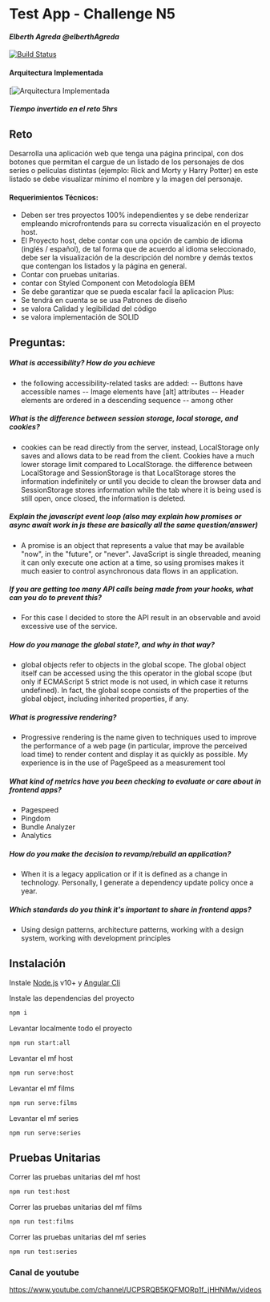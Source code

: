 # Test App - Challenge N5

#### _Elberth Agreda @elberthAgreda_

[![Build Status](https://travis-ci.org/joemccann/dillinger.svg?branch=master)](https://travis-ci.org/joemccann/dillinger)

#### Arquitectura Implementada

[![Arquitectura Implementada](https://unoraya.com/demo/arquitectura.png)

##### Tiempo invertido en el reto 5hrs

## Reto

Desarrolla una aplicación web que tenga una página principal, con dos botones que permitan el cargue de un listado de los personajes de dos series o películas distintas (ejemplo: Rick and Morty y Harry Potter) en este listado se debe visualizar mínimo el nombre y la imagen del personaje.

#### Requerimientos Técnicos:

- Deben ser tres proyectos 100% independientes y se debe renderizar
  empleando microfrontends para su correcta visualización en el
  proyecto host.
- El Proyecto host, debe contar con una opción de cambio de idioma
  (inglés / español), de tal forma que de acuerdo al idioma seleccionado,
  debe ser la visualización de la descripción del nombre y demás textos
  que contengan los listados y la página en general.
- Contar con pruebas unitarias.
- contar con Styled Component con Metodología BEM
- Se debe garantizar que se pueda escalar facil la aplicacion
  Plus:
- Se tendrá en cuenta se se usa Patrones de diseño
- se valora Calidad y legibilidad del código
- se valora implementación de SOLID

## Preguntas:

##### What is accessibility? How do you achieve

- the following accessibility-related tasks are added:
  -- Buttons have accessible names
  -- Image elements have [alt] attributes
  -- Header elements are ordered in a descending sequence
  -- among other

##### What is the difference between session storage, local storage, and cookies?

- cookies can be read directly from the server, instead, LocalStorage only saves and allows data to be read from the client. Cookies have a much lower storage limit compared to LocalStorage. the difference between LocalStorage and SessionStorage is that LocalStorage stores the information indefinitely or until you decide to clean the browser data and SessionStorage stores information while the tab where it is being used is still open, once closed, the information is deleted.

##### Explain the javascript event loop (also may explain how promises or async await work in js these are basically all the same question/answer)

- A promise is an object that represents a value that may be available "now", in the "future", or "never". JavaScript is single threaded, meaning it can only execute one action at a time, so using promises makes it much easier to control asynchronous data flows in an application.

##### If you are getting too many API calls being made from your hooks, what can you do to prevent this?

- For this case I decided to store the API result in an observable and avoid excessive use of the service.

##### How do you manage the global state?, and why in that way?

- global objects refer to objects in the global scope. The global object itself can be accessed using the this operator in the global scope (but only if ECMAScript 5 strict mode is not used, in which case it returns undefined). In fact, the global scope consists of the properties of the global object, including inherited properties, if any.

##### What is progressive rendering?

- Progressive rendering is the name given to techniques used to improve the performance of a web page (in particular, improve the perceived load time) to render content and display it as quickly as possible. My experience is in the use of PageSpeed as a measurement tool

##### What kind of metrics have you been checking to evaluate or care about in frontend apps?

- Pagespeed
- Pingdom
- Bundle Analyzer
- Analytics

##### How do you make the decision to revamp/rebuild an application?

- When it is a legacy application or if it is defined as a change in technology. Personally, I generate a dependency update policy once a year.

##### Which standards do you think it's important to share in frontend apps?

- Using design patterns, architecture patterns, working with a design system, working with development principles

## Instalación

Instale [Node.js](https://nodejs.org/) v10+ y [Angular Cli](https://angular.io/cli)

Instale las dependencias del proyecto

```sh
npm i
```

Levantar localmente todo el proyecto

```sh
npm run start:all
```

Levantar el mf host

```sh
npm run serve:host
```

Levantar el mf films

```sh
npm run serve:films
```

Levantar el mf series

```sh
npm run serve:series
```

## Pruebas Unitarias

Correr las pruebas unitarias del mf host

```sh
npm run test:host
```

Correr las pruebas unitarias del mf films

```sh
npm run test:films
```

Correr las pruebas unitarias del mf series

```sh
npm run test:series
```

### Canal de youtube

https://www.youtube.com/channel/UCPSRQB5KQFMORp1f_jHHNMw/videos
